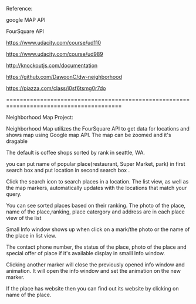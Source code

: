 Reference:

google MAP API

FourSquare API

https://www.udacity.com/course/ud110

https://www.udacity.com/course/ud989

http://knockoutjs.com/documentation

https://github.com/DawoonC/dw-neighborhood

https://piazza.com/class/i0sf6tsmg0r7do

========================================================================================

Neighborhood Map Project:

Neighborhood Map utilizes the FourSquare API to get data for locations and shows map using  Google map API. The map can be zoomed and it's dragable

The default is coffee shops sorted by rank in seattle, WA. 
 
you can put name of popular place(restaurant, Super Market, park) in first search box and put location in second search box . 
 
Click the search icon to search places in a location. The list view, as well as the map markers, automatically updates with the locations that match your query.

You can see sorted places based on their ranking. The photo of the place, name of the place,ranking, place catergory and address are in each place view of the list

Small Info window shows up when click on a mark/the photo or the name of the place in list view.

The contact phone number, the status of the place, photo of the place and special offer of place if it's available display in smaill Info window.

Clicking another marker will close the previously opened info window and animation. It will open the info window and set the animation on the new marker.

If the place has website then you can find out its website by clicking on name of the place.  

